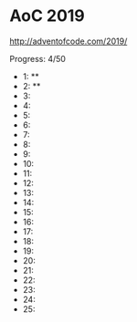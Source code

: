 AoC 2019
====

http://adventofcode.com/2019/


Progress: 4/50

- 1:      **
- 2:      **
- 3:      
- 4:      
- 5:      
- 6:      
- 7:      
- 8:      
- 9:      
- 10:     
- 11:     
- 12:     
- 13:     
- 14:     
- 15:     
- 16:     
- 17:     
- 18:     
- 19:     
- 20:     
- 21:     
- 22:     
- 23:     
- 24:     
- 25:     